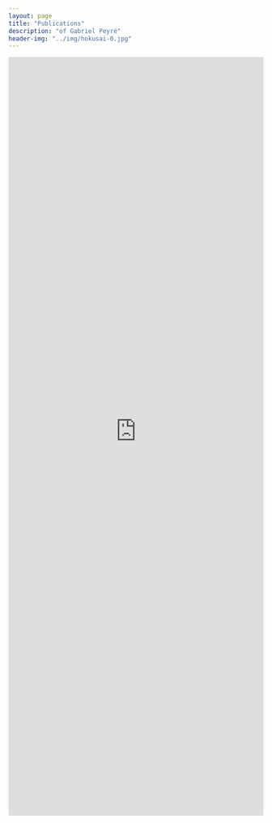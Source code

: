 ```yaml
---
layout: page
title: "Publications"
description: "of Gabriel Peyré"
header-img: "../img/hokusai-0.jpg"
---
```


<iframe src="https://www.ceremade.dauphine.fr/~peyre/publications/" frameborder="0" width="100%" scrolling="yes" height="1500">
</iframe>